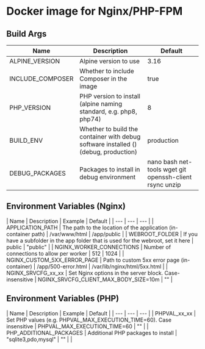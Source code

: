 # Docker image for Nginx/PHP-FPM

## Build Args
| Name | Description | Default |
| --- | --- | --- |
| ALPINE_VERSION | Alpine version to use | 3.16 |
| INCLUDE_COMPOSER | Whether to include Composer in the image | true |
| PHP_VERSION | PHP version to install (alpine naming standard, e.g. php8, php74) | 8 |
| BUILD_ENV | Whether to build the container with debug software installed () (debug, production) | production |
| DEBUG_PACKAGES | Packages to install in debug environment | nano bash net-tools wget git openssh-client rsync unzip |

## Environment Variables (Nginx)
| Name | Description | Example | Default |
| --- | --- | --- |
| APPLICATION_PATH | The path to the location of the application (in-container path) | /var/www/html | /app/public |
| WEBROOT_FOLDER | If you have a subfolder in the app folder that is used for the webroot, set it here | public | "public" |
| NGINX_WORKER_CONNECTIONS | Number of connections to allow per worker | 512 | 1024 |
| NGINX_CUSTOM_5XX_ERROR_PAGE | Path to custom 5xx error page (in-container) | /app/500-error.html | /var/lib/nginx/html/5xx.html |
| NGINX_SRVCFG_xx_xx | Set Nginx options in the server block. Case-insensitive | NGINX_SRVCFG_CLIENT_MAX_BODY_SIZE=10m | "" |
 

## Environment Variables (PHP)
| Name | Description | Example | Default |
| --- | --- | --- |
| PHPVAL_xx_xx | Set PHP values (e.g. PHPVAL_MAX_EXECUTION_TIME=60). Case insensitive | PHPVAL_MAX_EXECUTION_TIME=60 | "" |
| PHP_ADDITIONAL_PACKAGES | Additional PHP packages to install | "sqlite3,pdo,mysql" | "" |
|